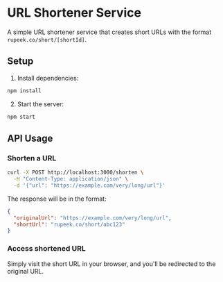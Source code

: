 # URL Shortener Service

A simple URL shortener service that creates short URLs with the format `rupeek.co/short/[shortId]`.

## Setup

1. Install dependencies:
```bash
npm install
```

2. Start the server:
```bash
npm start
```

## API Usage

### Shorten a URL
```bash
curl -X POST http://localhost:3000/shorten \
  -H "Content-Type: application/json" \
  -d '{"url": "https://example.com/very/long/url"}'
```

The response will be in the format:
```json
{
  "originalUrl": "https://example.com/very/long/url",
  "shortUrl": "rupeek.co/short/abc123"
}
```

### Access shortened URL
Simply visit the short URL in your browser, and you'll be redirected to the original URL.
